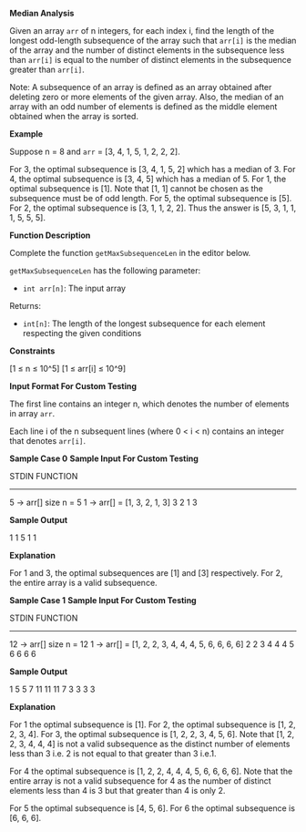 ﻿**Median Analysis**

Given an array `arr` of n integers, for each index i, find the length of the longest odd-length subsequence of the array
such that `arr[i]` is the median of the array and the number of distinct elements in the subsequence less than `arr[i]`
is equal to the number of distinct elements in the subsequence greater than `arr[i]`.

Note: A subsequence of an array is defined as an array obtained after deleting zero or more elements of the given array.
Also, the median of an array with an odd number of elements is defined as the middle element obtained when the array is sorted.

**Example**

Suppose n = 8 and `arr` = [3, 4, 1, 5, 1, 2, 2, 2].

For 3, the optimal subsequence is [3, 4, 1, 5, 2] which has a median of 3.
For 4, the optimal subsequence is [3, 4, 5] which has a median of 5.
For 1, the optimal subsequence is [1]. Note that [1, 1] cannot be chosen as the subsequence must be of odd length.
For 5, the optimal subsequence is [5].
For 2, the optimal subsequence is [3, 1, 1, 2, 2].
Thus the answer is [5, 3, 1, 1, 1, 5, 5, 5].

**Function Description**

Complete the function `getMaxSubsequenceLen` in the editor below.

`getMaxSubsequenceLen` has the following parameter:

- `int arr[n]`: The input array

Returns:
- `int[n]`: The length of the longest subsequence for each element respecting the given conditions

**Constraints**

\[1 ≤ n ≤ 10^5\]
\[1 ≤ arr[i] ≤ 10^9\]

**Input Format For Custom Testing**

The first line contains an integer n, which denotes the number of elements in array `arr`.

Each line i of the n subsequent lines (where 0 < i < n) contains an integer that denotes `arr[i]`.

**Sample Case 0**
**Sample Input For Custom Testing**

STDIN       FUNCTION
-----       --------
5           → arr[] size n = 5
1           → arr[] = [1, 3, 2, 1, 3]
3
2
1
3

**Sample Output**

1
1
5
1
1

**Explanation**

For 1 and 3, the optimal subsequences are [1] and [3] respectively. For 2, the entire array is a valid subsequence.

**Sample Case 1**
**Sample Input For Custom Testing**

STDIN       FUNCTION
-----       --------
12          → arr[] size n = 12
1           → arr[] = [1, 2, 2, 3, 4, 4, 4, 5, 6, 6, 6, 6]
2
2
3
4
4
4
5
6
6
6
6

**Sample Output**

1
5
5
7
11
11
11
7
3
3
3
3

**Explanation**

For 1 the optimal subsequence is [1]. For 2, the optimal subsequence is [1, 2, 2, 3, 4]. For 3, the optimal subsequence is [1, 2, 2, 3, 4, 5, 6]. Note that [1, 2, 2, 3, 4, 4, 4] is not a valid subsequence as the distinct number of elements less than 3 i.e. 2 is not equal to that greater than 3 i.e.1.

For 4 the optimal subsequence is [1, 2, 2, 4, 4, 4, 5, 6, 6, 6, 6]. Note that the entire array is not a valid subsequence for 4 as the number of distinct elements less than 4 is 3 but that greater than 4 is only 2.

For 5 the optimal subsequence is [4, 5, 6]. For 6 the optimal subsequence is [6, 6, 6].